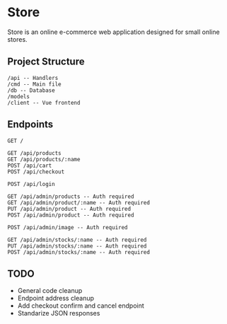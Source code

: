 # Store
Store is an online e-commerce web application designed for small online stores.

## Project Structure
```
/api -- Handlers
/cmd -- Main file
/db -- Database
/models
/client -- Vue frontend
```

## Endpoints
```
GET /

GET /api/products
GET /api/products/:name
POST /api/cart
POST /api/checkout

POST /api/login

GET /api/admin/products -- Auth required
GET /api/admin/product/:name -- Auth required
PUT /api/admin/product -- Auth required
POST /api/admin/product -- Auth required

POST /api/admin/image -- Auth required

GET /api/admin/stocks/:name -- Auth required
PUT /api/admin/stocks/:name -- Auth required
POST /api/admin/stocks/:name -- Auth required
```

## TODO
* General code cleanup
* Endpoint address cleanup
* Add checkout confirm and cancel endpoint
* Standarize JSON responses
